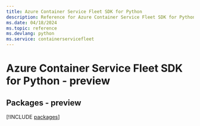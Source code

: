 ```yaml
---
title: Azure Container Service Fleet SDK for Python
description: Reference for Azure Container Service Fleet SDK for Python
ms.date: 04/18/2024
ms.topic: reference
ms.devlang: python
ms.service: containerservicefleet
---
```

# Azure Container Service Fleet SDK for Python - preview
## Packages - preview
[!INCLUDE [packages](container-service-fleet-index.md)]